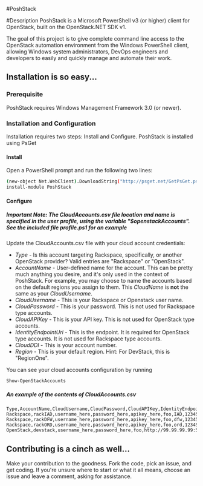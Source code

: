 #PoshStack

#Description
PoshStack is a Microsoft PowerShell v3 (or higher) client for OpenStack, built on the OpenStack.NET SDK v1.

The goal of this project is to give complete command line access to the OpenStack automation environment from the Windows PowerShell client, allowing Windows system administrators, DevOps engineers and developers to easily and quickly manage and automate their work.

## Installation is so easy...

### Prerequisite
PoshStack requires Windows Management Framework 3.0 (or newer).

### Installation and Configuration
Installation requires two steps: Install and Configure. PoshStack is installed using PsGet

#### Install
Open a PowerShell prompt and run the following two lines:
```bash
(new-object Net.WebClient).DownloadString("http://psget.net/GetPsGet.ps1") | Invoke-Expression
install-module PoshStack
```
#### Configure
##### Important Note: The CloudAccounts.csv file location and name is specified in the user profile, using the variable "$openstackAccounts". See the included file profile.ps1 for an example

Update the CloudAccounts.csv file with your cloud account credentials:  
  * _Type_ - Is this account targeting Rackspace, specifically, or another OpenStack provider? Valid entries are "Rackspace" or "OpenStack".
  * _AccountName_ - User-defined name for the account. This can be pretty much anything you desire, and it's only used in the context of PoshStack. For example, you may choose to name the accounts based on the default regions you assign to them. This _CloudName_ is **not** the same as your _CloudUsername_.
  * _CloudUsername_ - This is your Rackspace or Openstack user name.
  * _CloudPassword_ - This is your password. This is not used for Rackspace type accounts.
  * _CloudAPIKey_ - This is your API key. This is not used for OpenStack type accounts.
  * _IdentityEndpointUri_ - This is the endpoint. It is required for OpenStack type accounts. It is not used for Rackspace type accounts.
  * _CloudDDI_ - This is your account number.
  * _Region_ - This is your default region. Hint: For DevStack, this is "RegionOne".

You can see your cloud accounts configuration by running
```bash
Show-OpenStackAccounts
```

##### An example of the contents of CloudAccounts.csv
```
Type,AccountName,CloudUsername,CloudPassword,CloudAPIKey,IdentityEndpointUri,Region,TenantId
Rackspace,rackIAD,username_here,password_here,apikey_here,foo,IAD,123456
Rackspace,rackDFW,username_here,password_here,apikey_here,foo,dfw,123456
Rackspace,rackORD,username_here,password_here,apikey_here,foo,ord,123456
OpenStack,devstack,username_here,password_here,foo,http://99.99.99.99:5000/v2.0/tokens/,RegionOne,username_here
```

## Contributing is a cinch as well...
Make your contribution to the goodness. Fork the code, pick an issue, and get coding. If you're unsure where to start or what it all means, choose an issue and leave a comment, asking for assistance.
